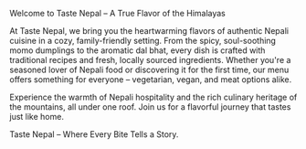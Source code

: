 Welcome to Taste Nepal – A True Flavor of the Himalayas

At Taste Nepal, we bring you the heartwarming flavors of authentic Nepali cuisine in a cozy, family-friendly setting. From the spicy, soul-soothing momo dumplings to the aromatic dal bhat, every dish is crafted with traditional recipes and fresh, locally sourced ingredients. Whether you're a seasoned lover of Nepali food or discovering it for the first time, our menu offers something for everyone – vegetarian, vegan, and meat options alike.

Experience the warmth of Nepali hospitality and the rich culinary heritage of the mountains, all under one roof. Join us for a flavorful journey that tastes just like home.

Taste Nepal – Where Every Bite Tells a Story.
